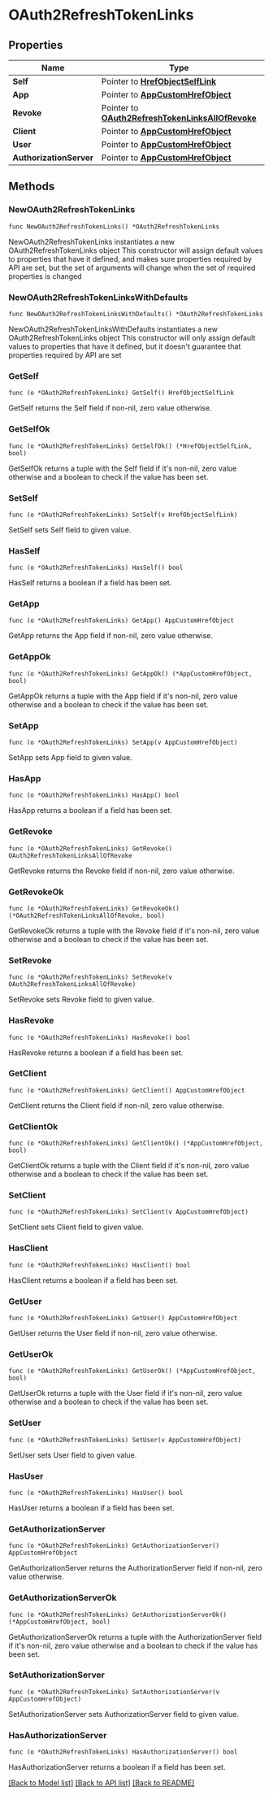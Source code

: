 # OAuth2RefreshTokenLinks

## Properties

Name | Type | Description | Notes
------------ | ------------- | ------------- | -------------
**Self** | Pointer to [**HrefObjectSelfLink**](HrefObjectSelfLink.md) |  | [optional] 
**App** | Pointer to [**AppCustomHrefObject**](AppCustomHrefObject.md) |  | [optional] 
**Revoke** | Pointer to [**OAuth2RefreshTokenLinksAllOfRevoke**](OAuth2RefreshTokenLinksAllOfRevoke.md) |  | [optional] 
**Client** | Pointer to [**AppCustomHrefObject**](AppCustomHrefObject.md) |  | [optional] 
**User** | Pointer to [**AppCustomHrefObject**](AppCustomHrefObject.md) |  | [optional] 
**AuthorizationServer** | Pointer to [**AppCustomHrefObject**](AppCustomHrefObject.md) |  | [optional] 

## Methods

### NewOAuth2RefreshTokenLinks

`func NewOAuth2RefreshTokenLinks() *OAuth2RefreshTokenLinks`

NewOAuth2RefreshTokenLinks instantiates a new OAuth2RefreshTokenLinks object
This constructor will assign default values to properties that have it defined,
and makes sure properties required by API are set, but the set of arguments
will change when the set of required properties is changed

### NewOAuth2RefreshTokenLinksWithDefaults

`func NewOAuth2RefreshTokenLinksWithDefaults() *OAuth2RefreshTokenLinks`

NewOAuth2RefreshTokenLinksWithDefaults instantiates a new OAuth2RefreshTokenLinks object
This constructor will only assign default values to properties that have it defined,
but it doesn't guarantee that properties required by API are set

### GetSelf

`func (o *OAuth2RefreshTokenLinks) GetSelf() HrefObjectSelfLink`

GetSelf returns the Self field if non-nil, zero value otherwise.

### GetSelfOk

`func (o *OAuth2RefreshTokenLinks) GetSelfOk() (*HrefObjectSelfLink, bool)`

GetSelfOk returns a tuple with the Self field if it's non-nil, zero value otherwise
and a boolean to check if the value has been set.

### SetSelf

`func (o *OAuth2RefreshTokenLinks) SetSelf(v HrefObjectSelfLink)`

SetSelf sets Self field to given value.

### HasSelf

`func (o *OAuth2RefreshTokenLinks) HasSelf() bool`

HasSelf returns a boolean if a field has been set.

### GetApp

`func (o *OAuth2RefreshTokenLinks) GetApp() AppCustomHrefObject`

GetApp returns the App field if non-nil, zero value otherwise.

### GetAppOk

`func (o *OAuth2RefreshTokenLinks) GetAppOk() (*AppCustomHrefObject, bool)`

GetAppOk returns a tuple with the App field if it's non-nil, zero value otherwise
and a boolean to check if the value has been set.

### SetApp

`func (o *OAuth2RefreshTokenLinks) SetApp(v AppCustomHrefObject)`

SetApp sets App field to given value.

### HasApp

`func (o *OAuth2RefreshTokenLinks) HasApp() bool`

HasApp returns a boolean if a field has been set.

### GetRevoke

`func (o *OAuth2RefreshTokenLinks) GetRevoke() OAuth2RefreshTokenLinksAllOfRevoke`

GetRevoke returns the Revoke field if non-nil, zero value otherwise.

### GetRevokeOk

`func (o *OAuth2RefreshTokenLinks) GetRevokeOk() (*OAuth2RefreshTokenLinksAllOfRevoke, bool)`

GetRevokeOk returns a tuple with the Revoke field if it's non-nil, zero value otherwise
and a boolean to check if the value has been set.

### SetRevoke

`func (o *OAuth2RefreshTokenLinks) SetRevoke(v OAuth2RefreshTokenLinksAllOfRevoke)`

SetRevoke sets Revoke field to given value.

### HasRevoke

`func (o *OAuth2RefreshTokenLinks) HasRevoke() bool`

HasRevoke returns a boolean if a field has been set.

### GetClient

`func (o *OAuth2RefreshTokenLinks) GetClient() AppCustomHrefObject`

GetClient returns the Client field if non-nil, zero value otherwise.

### GetClientOk

`func (o *OAuth2RefreshTokenLinks) GetClientOk() (*AppCustomHrefObject, bool)`

GetClientOk returns a tuple with the Client field if it's non-nil, zero value otherwise
and a boolean to check if the value has been set.

### SetClient

`func (o *OAuth2RefreshTokenLinks) SetClient(v AppCustomHrefObject)`

SetClient sets Client field to given value.

### HasClient

`func (o *OAuth2RefreshTokenLinks) HasClient() bool`

HasClient returns a boolean if a field has been set.

### GetUser

`func (o *OAuth2RefreshTokenLinks) GetUser() AppCustomHrefObject`

GetUser returns the User field if non-nil, zero value otherwise.

### GetUserOk

`func (o *OAuth2RefreshTokenLinks) GetUserOk() (*AppCustomHrefObject, bool)`

GetUserOk returns a tuple with the User field if it's non-nil, zero value otherwise
and a boolean to check if the value has been set.

### SetUser

`func (o *OAuth2RefreshTokenLinks) SetUser(v AppCustomHrefObject)`

SetUser sets User field to given value.

### HasUser

`func (o *OAuth2RefreshTokenLinks) HasUser() bool`

HasUser returns a boolean if a field has been set.

### GetAuthorizationServer

`func (o *OAuth2RefreshTokenLinks) GetAuthorizationServer() AppCustomHrefObject`

GetAuthorizationServer returns the AuthorizationServer field if non-nil, zero value otherwise.

### GetAuthorizationServerOk

`func (o *OAuth2RefreshTokenLinks) GetAuthorizationServerOk() (*AppCustomHrefObject, bool)`

GetAuthorizationServerOk returns a tuple with the AuthorizationServer field if it's non-nil, zero value otherwise
and a boolean to check if the value has been set.

### SetAuthorizationServer

`func (o *OAuth2RefreshTokenLinks) SetAuthorizationServer(v AppCustomHrefObject)`

SetAuthorizationServer sets AuthorizationServer field to given value.

### HasAuthorizationServer

`func (o *OAuth2RefreshTokenLinks) HasAuthorizationServer() bool`

HasAuthorizationServer returns a boolean if a field has been set.


[[Back to Model list]](../README.md#documentation-for-models) [[Back to API list]](../README.md#documentation-for-api-endpoints) [[Back to README]](../README.md)


